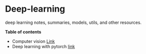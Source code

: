 # Deep-learning
deep learning notes, summaries, models, utils, and other resources.


__Table of contents__
- Computer vision [Link](https://github.com/Sean-Toroghi/Deep-learning/tree/main/ComputerVision)
- Deep learning with pytorch [link](https://github.com/Sean-Toroghi/Deep-learning/blob/0c5d38795dcc6b58e7bb23ea3575bbfe497eb395/Pytorch/Summary.md)
